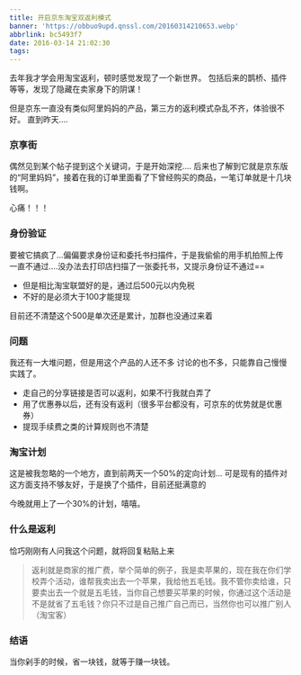 ```yaml
---
title: 开启京东淘宝双返利模式
banner: 'https://obbuo9upd.qnssl.com/20160314210653.webp'
abbrlink: bc5493f7
date: 2016-03-14 21:02:30
tags:
---
```

去年我才学会用淘宝返利，顿时感觉发现了一个新世界。
包括后来的鹊桥、插件等等，发现了隐藏在卖家身下的阴谋！

但是京东一直没有类似阿里妈妈的产品，第三方的返利模式杂乱不齐，体验很不好。
直到昨天....
<!--more-->

### 京享街

偶然见到某个帖子提到这个关键词，于是开始深挖....
后来也了解到它就是京东版的“阿里妈妈”，接着在我的订单里面看了下曾经购买的商品，一笔订单就是十几块钱啊。

心痛！！！

### 身份验证

要被它搞疯了...偏偏要求身份证和委托书扫描件，于是我偷偷的用手机拍照上传
一直不通过....没办法去打印店扫描了一张委托书，又提示身份证不通过==

- 但是相比淘宝联盟好的是，通过后500元以内免税
- 不好的是必须大于100才能提现

目前还不清楚这个500是单次还是累计，加群也没通过来着

### 问题

我还有一大堆问题，但是用这个产品的人还不多
讨论的也不多，只能靠自己慢慢实践了。
- 走自己的分享链接是否可以返利，如果不行我就白弄了
- 用了优惠券以后，还有没有返利（很多平台都没有，可京东的优势就是优惠券）
- 提现手续费之类的计算规则也不清楚

### 淘宝计划

这是被我忽略的一个地方，直到前两天一个50%的定向计划...
可是现有的插件对这方面支持不够友好，于是换了个插件，目前还挺满意的

今晚就用上了一个30%的计划，嘻嘻。

### 什么是返利

恰巧刚刚有人问我这个问题，就将回复粘贴上来

>   返利就是商家的推广费，举个简单的例子，我是卖苹果的，现在我在你们学校弄个活动，谁帮我卖出去一个苹果，我给他五毛钱。我不管你卖给谁，只要卖出去一个就是五毛钱，当你自己想要买苹果的时候，你通过这个活动是不是就省了五毛钱？你只不过是自己推广自己而已，当然你也可以推广别人（淘宝客）

### 结语

当你剁手的时候，省一块钱，就等于赚一块钱。
